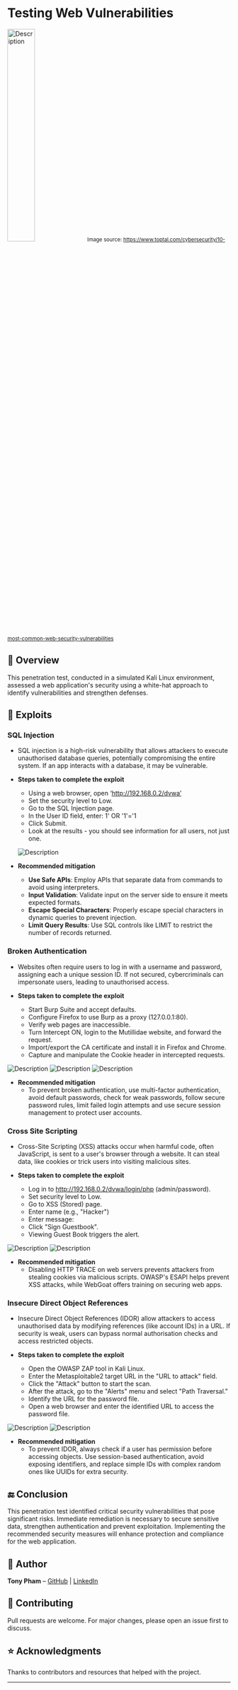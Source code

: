 # Testing Web Vulnerabilities 

  <img src="https://github.com/itstonypham/Testing-Web-Vulnerabilities/blob/images/websec.png?raw=true" alt="Description" width="35%">
<small>Image source:  
<a href="https://www.toptal.com/cybersecurity/10-most-common-web-security-vulnerabilities">https://www.toptal.com/cybersecurity/10-most-common-web-security-vulnerabilities</a></small>


## 📌 Overview
This penetration test, conducted in a simulated Kali Linux environment, assessed a web application's security using a white-hat approach to identify vulnerabilities and strengthen defenses.

## 🚨 Exploits
### SQL Injection
- SQL injection is a high-risk vulnerability that allows attackers to execute unauthorised database queries, potentially compromising the entire system. If an app interacts with a database, it may be vulnerable.
- **Steps taken to complete the exploit**
    - Using a web browser, open ‘http://192.168.0.2/dvwa’
    - Set the security level to Low.
    - Go to the SQL Injection page.
    - In the User ID field, enter: 1' OR '1'='1
    - Click Submit.
    - Look at the results - you should see information for all users, not just one.


  ![Description](https://github.com/itstonypham/Testing-Web-Vulnerabilities/blob/images/image3.png?raw=true)

- **Recommended mitigation**
    - **Use Safe APIs**: Employ APIs that separate data from commands to avoid using interpreters.
    - **Input Validation**: Validate input on the server side to ensure it meets expected formats.
    - **Escape Special Characters**: Properly escape special characters in dynamic queries to prevent injection.
    - **Limit Query Results**: Use SQL controls like LIMIT to restrict the number of records returned.


### Broken Authentication
- Websites often require users to log in with a username and password, assigning each a unique session ID. If not secured, cybercriminals can impersonate users, leading to unauthorised access​.

- **Steps taken to complete the exploit**
    - Start Burp Suite and accept defaults.
    - Configure Firefox to use Burp as a proxy (127.0.0.1:80).
    - Verify web pages are inaccessible.
    - Turn Intercept ON, login to the Mutillidae website, and forward the request.
    - Import/export the CA certificate and install it in Firefox and Chrome.
    - Capture and manipulate the Cookie header in intercepted requests.

 ![Description](https://github.com/itstonypham/Testing-Web-Vulnerabilities/blob/images/image4.png?raw=true)
 ![Description](https://github.com/itstonypham/Testing-Web-Vulnerabilities/blob/images/image6.png?raw=true)
 ![Description](https://github.com/itstonypham/Testing-Web-Vulnerabilities/blob/images/image8.png?raw=true)


- **Recommended mitigation**
    - To prevent broken authentication, use multi-factor authentication, avoid default passwords, check for weak passwords, follow secure password rules, limit failed login attempts and use secure session management to protect user accounts.


### Cross Site Scripting
- Cross-Site Scripting (XSS) attacks occur when harmful code, often JavaScript, is sent to a user's browser through a website. It can steal data, like cookies or trick users into visiting malicious sites.

- **Steps taken to complete the exploit**
    - Log in to http://192.168.0.2/dvwa/login/php (admin/password).
    - Set security level to Low.
    - Go to XSS (Stored) page.
    - Enter name (e.g., "Hacker")
    - Enter message: <script>alert("You have been hacked!");</script>
    - Click "Sign Guestbook".
    - Viewing Guest Book triggers the alert.

 ![Description](https://github.com/itstonypham/Testing-Web-Vulnerabilities/blob/images/image1.png?raw=true)
 ![Description](https://github.com/itstonypham/Testing-Web-Vulnerabilities/blob/images/image7.png?raw=true)

- **Recommended mitigation**
    - Disabling HTTP TRACE on web servers prevents attackers from stealing cookies via malicious scripts. OWASP's ESAPI helps prevent XSS attacks, while WebGoat offers training on securing web apps.

 
### Insecure Direct Object References
- Insecure Direct Object References (IDOR) allow attackers to access unauthorised data by modifying references (like account IDs) in a URL. If security is weak, users can bypass normal authorisation checks and access restricted objects.

- **Steps taken to complete the exploit**
    - Open the OWASP ZAP tool in Kali Linux.
    - Enter the Metasploitable2 target URL in the "URL to attack" field.
    - Click the "Attack" button to start the scan.
    - After the attack, go to the "Alerts" menu and select "Path Traversal."
    - Identify the URL for the password file.
    - Open a web browser and enter the identified URL to access the password file.

 ![Description](https://github.com/itstonypham/Testing-Web-Vulnerabilities/blob/images/image2.png?raw=true)
 ![Description](https://github.com/itstonypham/Testing-Web-Vulnerabilities/blob/images/image9.png?raw=true)

- **Recommended mitigation**
    - To prevent IDOR, always check if a user has permission before accessing objects. Use session-based authentication, avoid exposing identifiers, and replace simple IDs with complex random ones like UUIDs for extra security.


## 🔚 Conclusion
This penetration test identified critical security vulnerabilities that pose significant risks. Immediate remediation is necessary to secure sensitive data, strengthen authentication and prevent exploitation. Implementing the recommended security measures will enhance protection and compliance for the web application.


## 👤 Author
**Tony Pham** – [GitHub](https://github.com/itstonypham) | [LinkedIn](https://www.linkedin.com/in/itstonypham/)

## 🤝 Contributing
Pull requests are welcome. For major changes, please open an issue first to discuss.  


## ⭐ Acknowledgments
Thanks to contributors and resources that helped with the project.

---
